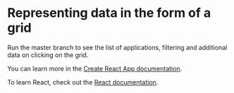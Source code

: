 # Representing data in the form of a grid 

Run the master branch to see the list of applications, filtering and additional data on clicking on the grid. 


You can learn more in the [Create React App documentation](https://facebook.github.io/create-react-app/docs/getting-started).

To learn React, check out the [React documentation](https://reactjs.org/).
